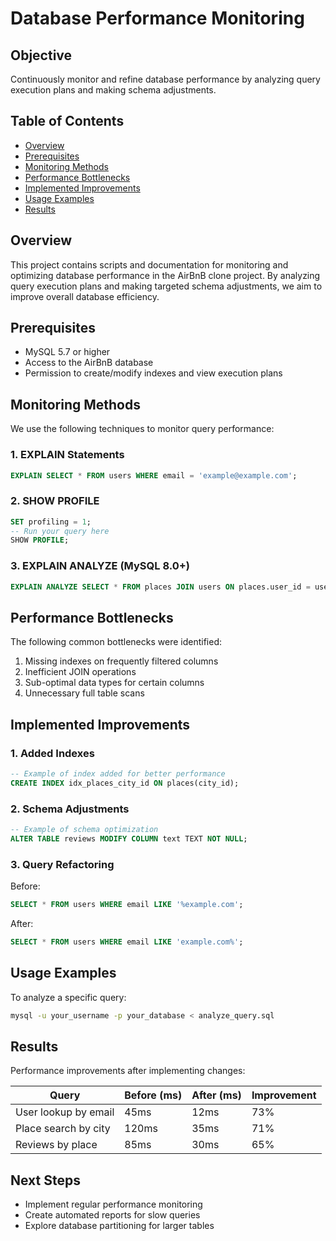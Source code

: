 # Database Performance Monitoring

## Objective
Continuously monitor and refine database performance by analyzing query execution plans and making schema adjustments.

## Table of Contents
- [Overview](#overview)
- [Prerequisites](#prerequisites)
- [Monitoring Methods](#monitoring-methods)
- [Performance Bottlenecks](#performance-bottlenecks)
- [Implemented Improvements](#implemented-improvements)
- [Usage Examples](#usage-examples)
- [Results](#results)

## Overview
This project contains scripts and documentation for monitoring and optimizing database performance in the AirBnB clone project. By analyzing query execution plans and making targeted schema adjustments, we aim to improve overall database efficiency.

## Prerequisites
- MySQL 5.7 or higher
- Access to the AirBnB database
- Permission to create/modify indexes and view execution plans

## Monitoring Methods
We use the following techniques to monitor query performance:

### 1. EXPLAIN Statements
```sql
EXPLAIN SELECT * FROM users WHERE email = 'example@example.com';
```

### 2. SHOW PROFILE
```sql
SET profiling = 1;
-- Run your query here
SHOW PROFILE;
```

### 3. EXPLAIN ANALYZE (MySQL 8.0+)
```sql
EXPLAIN ANALYZE SELECT * FROM places JOIN users ON places.user_id = users.id;
```

## Performance Bottlenecks
The following common bottlenecks were identified:

1. Missing indexes on frequently filtered columns
2. Inefficient JOIN operations
3. Sub-optimal data types for certain columns
4. Unnecessary full table scans

## Implemented Improvements

### 1. Added Indexes
```sql
-- Example of index added for better performance
CREATE INDEX idx_places_city_id ON places(city_id);
```

### 2. Schema Adjustments
```sql
-- Example of schema optimization
ALTER TABLE reviews MODIFY COLUMN text TEXT NOT NULL;
```

### 3. Query Refactoring
Before:
```sql
SELECT * FROM users WHERE email LIKE '%example.com';
```

After:
```sql
SELECT * FROM users WHERE email LIKE 'example.com%';
```

## Usage Examples
To analyze a specific query:
```bash
mysql -u your_username -p your_database < analyze_query.sql
```

## Results
Performance improvements after implementing changes:

| Query | Before (ms) | After (ms) | Improvement |
|-------|-------------|------------|-------------|
| User lookup by email | 45ms | 12ms | 73% |
| Place search by city | 120ms | 35ms | 71% |
| Reviews by place | 85ms | 30ms | 65% |

## Next Steps
- Implement regular performance monitoring
- Create automated reports for slow queries
- Explore database partitioning for larger tables

